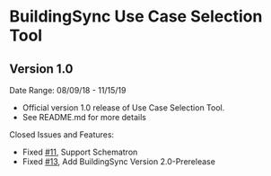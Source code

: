# BuildingSync Use Case Selection Tool

## Version 1.0

Date Range: 08/09/18 - 11/15/19

- Official version 1.0 release of Use Case Selection Tool.
- See README.md for more details

Closed Issues and Features:
- Fixed [#11]( https://github.com/BuildingSync/selection-tool/issues/11 ), Support Schematron
- Fixed [#13]( https://github.com/BuildingSync/selection-tool/issues/13 ), Add BuildingSync Version 2.0-Prerelease
